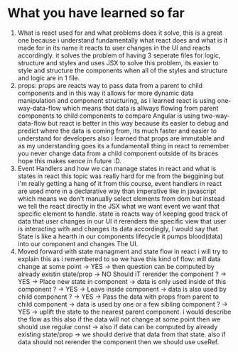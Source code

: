 # What you have learned so far

1. What is react used for and what problems does it solve, this is a great one because i understand fundamentally what react does and what is it made for in its name it reacts to user changes in the UI and reacts accordingly. it solves the problem of having 3 seperate files for logic, structure and styles and uses JSX to solve this problem, its easier to style and structure the components when all of the styles and structure and logic are in 1 file.
2. props: props are reacts way to pass data from a parent to child components and in this way it allows for more dynamic data manipulation and component structuring, as i learned react is using one-way-data-flow which means that data is allways flowing from parent components to child components to compare Angular is using two-way-data-flow but react is better in this way because its easier to debug and predict where the data is coming from, its much faster and easier to understand for developers also i learned that props are immutable and as my understanding goes its a fundamentall thing in react to remember you never change data from a child component outside of its braces hope this makes sence in future :D.
3. Event Handlers and how we can manage states in react and what is states in react this topic was really hard for me from the beggining but i'm really getting a hang of it from this course, event handlers in react are used more in a declarative way than imperative like in javascript which means we don't manually select elements from dom but instead we tell the react directly in the JSX what we want event we want that specific element to handle.
   state is reacts way of keeping good track of data that user changes in our UI
   it rerenders the specific view that user is interacting with and changes its data accordingly, I would say that State is like a hearth in our components lifecycle it pumps blood(data) into our component and changes The UI.
4. Moved forward with state managment and state flow in react i will try to explain this as i remembered to so we have this kind of flow: will data change at some point -> YES -> then question can be computed by already existin state/prop -> NO Should iT rerender the component ? -> YES -> Place new state in component -> data is only used inside of this component ? -> YES -> Leave inside component -> data is also used by child component ? -> YES -> Pass the data with props from parent to child component -> data is used by one or a few sibling component ? -> YES -> uplift the state to the nearest parent component. i would describe the flow as this also if the data will not change at some point then we should use regular const -> also if data can be computed by already existing state/prop -> we should derive that data from that state. also if data should not rerender the component then we should use useRef.
